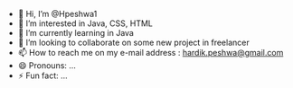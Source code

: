 - 👋 Hi, I’m @Hpeshwa1
- 👀 I’m interested in Java, CSS, HTML
- 🌱 I’m currently learning in Java
- 💞️ I’m looking to collaborate on some new project in freelancer 
- 📫 How to reach me on my e-mail address : hardik.peshwa@gmail.com
- 😄 Pronouns: ...
- ⚡ Fun fact: ...

<!---
Hpeshwa1/Hpeshwa1 is a ✨ special ✨ repository because its `README.md` (this file) appears on your GitHub profile.
You can click the Preview link to take a look at your changes.
--->
